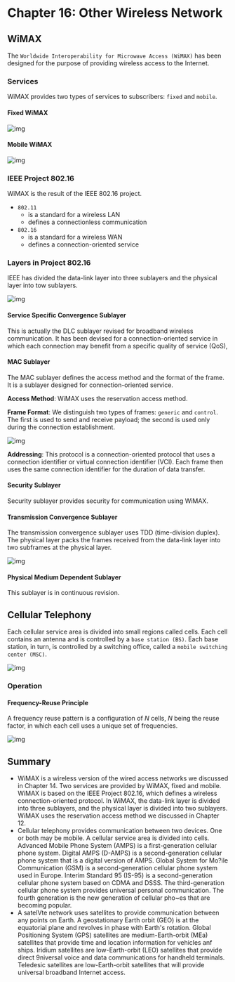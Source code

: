 # Chapter 16: Other Wireless Network

## WiMAX

The `Worldwide Interoperability for Microwave Access (WiMAX)` has been designed for the purpose of providing wireless access to the Internet.

### Services

WiMAX provides two types of services to subscribers: `fixed` and `mobile`.

#### Fixed WiMAX

![img](./pic/ch16_1.png)

#### Mobile WiMAX

![img](./pic/ch16_2.png)

### IEEE Project 802.16

WiMAX is the result of the IEEE 802.16 project.

- `802.11`
  - is a standard for a wireless LAN
  - defines a connectionless communication
- `802.16`
  - is a standard for a wireless WAN
  - defines a connection-oriented service

### Layers in Project 802.16

IEEE has divided the data-link layer into three sublayers and the physical layer into tow sublayers.

![img](./pic/ch16_3.png)

#### Service Specific Convergence Sublayer

This is actually the DLC sublayer revised for broadband wireless communication. It has been devised for a connection-oriented service in which each connection may benefit from a specific quality of service (QoS),

#### MAC Sublayer

The MAC sublayer defines the access method and the format of the frame. It is a sublayer designed for connection-oriented service.

**Access Method**: WiMAX uses the reservation access method.

**Frame Format**: We distinguish two types of frames: `generic` and `control`. The first is used to send and receive payload; the second is used only during the connection establishment.

![img](./pic/ch16_4.png)

**Addressing**: This protocol is a connection-oriented protocol that uses a connection identifier or virtual connection identifier (VCI). Each frame then uses the same connection identifier for the duration of data transfer.

#### Security Sublayer

Security sublayer provides security for communication using WiMAX.

#### Transmission Convergence Sublayer

The transmission convergence sublayer uses TDD (time-division duplex). The physical layer packs the frames received from the data-link layer into two subframes at the physical layer.

![img](./pic/ch16_5.png)

#### Physical Medium Dependent Sublayer

This sublayer is in continuous revision.

## Cellular Telephony

Each cellular service area is divided into small regions called cells. Each cell contains an antenna and is controlled by a `base station (BS)`. Each base station, in turn, is controlled by a switching office, called a `mobile switching center (MSC)`.

![img](./pic/ch16_6.png)

### Operation

#### Frequency-Reuse Principle

A frequency reuse pattern is a configuration of *N* cells, *N* being the reuse factor, in which each cell uses a unique set of frequencies.

![img](./pic/ch16_7.png)

## Summary

- WiMAX is a wireless version of the wired access networks we discussed in Chapter 14. Two services are provided by WiMAX, fixed and mobile. WiMAX is based on the IEEE Project 802.16, which defines a wireless connection-oriented protocol. In WiMAX, the data-link layer is divided into three sublayers, and the physical layer is divided into two sublayers. WiMAX uses the reservation access method we discussed in Chapter 12.
- Cellular telephony provides communication between two devices. One or both may be mobile. A cellular service area is divided into cells. Advanced Mobile Phone System (AMPS) is a first-generation cellular phone system. Digital AMPS (D-AMPS) is a second-generation cellular phone system that is a digital version of AMPS. Global System for Mo?ile Communication (GSM) is a second-generation cellular phone system used in Europe. Interim Standard 95 (IS-95) is a second-generation cellular phone system based on CDMA and DSSS. The third-generation cellular phone system provides universal personal communication. The fourth generation is the new generation of cellular pho~es that are becoming popular.
- A satelVte network uses satellites to provide communication between any points on Earth. A geostationary Earth orbit (GEO) is at the equatorial plane and revolves in phase with Earth's rotation. Global Positioning System (GPS) satellites are medium-Earth-orbit (MEa) satellites that provide time and location information for vehicles anf ships. Iridium satellites are low-Earth-orbit (LEO) satellites that provide direct 9niversal voice and data communications for handheld terminals. Teledesic satellites are low-Earth-orbit satellites that will provide universal broadband Internet access.
